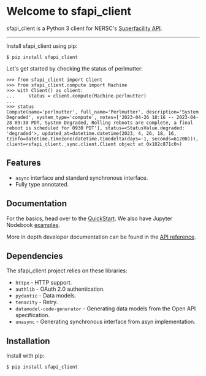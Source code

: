 # Welcome to sfapi_client

sfapi_client is a Python 3 client for NERSC's [Superfacility API](https://docs.nersc.gov/services/sfapi/).

---

Install sfapi_client using pip:

```shell
$ pip install sfapi_client
```

Let's get started by checking the status of perlmutter:

```pycon
>>> from sfapi_client import Client
>>> from sfapi_client.compute import Machine
>>> with Client() as client:
...     status = client.compute(Machine.perlmutter)
...
>>> status
Compute(name='perlmutter', full_name='Perlmutter', description='System Degraded', system_type='compute', notes=['2023-04-26 18:16 -- 2023-04-28 09:30 PDT, System Degraded, Rolling reboots are complete, a final reboot is scheduled for 0930 PDT'], status=<StatusValue.degraded: 'degraded'>, updated_at=datetime.datetime(2023, 4, 26, 18, 16, tzinfo=datetime.timezone(datetime.timedelta(days=-1, seconds=61200))), client=<sfapi_client._sync.client.Client object at 0x102c871c0>)
```

## Features

* `async` interface and standard synchronous interface.
* Fully type annotated.

## Documentation

For the basics, head over to the [QuickStart](https://nersc.github.io/sfapi_client/quickstart/). We also have Jupyter Nodebook [examples](https://nersc.github.io/sfapi_client/examples/).

More in depth developer documentation can be found in the [API reference](https://nersc.github.io/sfapi_client/reference/async/client/).

## Dependencies

The sfapi_client project relies on these libraries:

* `httpx` - HTTP support.
* `authlib` - OAuth 2.0 authentication.
* `pydantic` - Data models.
* `tenacity` - Retry.
* `datamodel-code-generator` - Generating data models from the Open API specification.
* `unasync` - Generating synchronous interface from asyn implementation.


## Installation

Install with pip:

```shell
$ pip install sfapi_client
```
